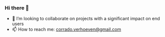 ### Hi there 👋


- 👯 I’m looking to collaborate on projects with a significant impact on end users
- 📫 How to reach me: corrado.verhoeven@gmail.com

